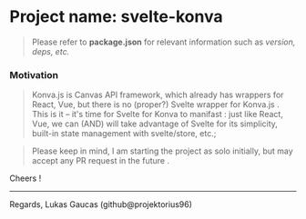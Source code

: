 # Project name: svelte-konva

> Please refer to **package.json** for relevant information such as _version, deps, etc._

### Motivation

> Konva.js is Canvas API framework, which already has wrappers for React, Vue, but there is no (proper?) Svelte wrapper for Konva.js . This is it – it's time for Svelte for Konva to manifast : just like React, Vue, we can (AND) will take advantage of Svelte for its simplicity, built-in state management with svelte/store, etc.; 

> Please keep in mind, I am starting the project as solo initially, but may accept any PR request in the future .

Cheers !

---

Regards,
Lukas Gaucas (github@projektorius96)